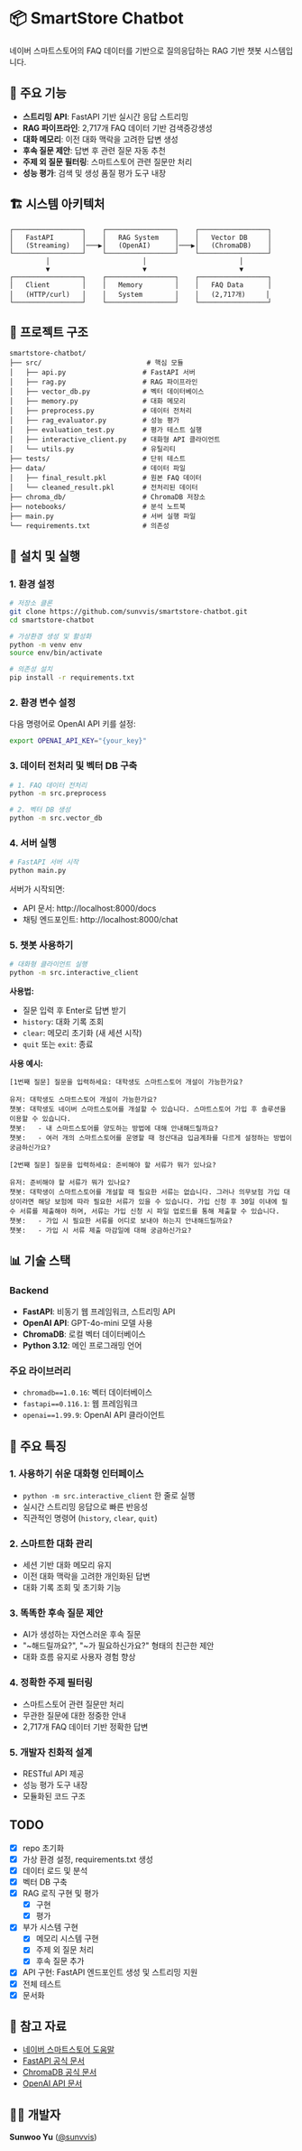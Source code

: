 # 📦 SmartStore Chatbot

네이버 스마트스토어의 FAQ 데이터를 기반으로 질의응답하는 RAG 기반 챗봇 시스템입니다.

## 🚀 주요 기능

- **스트리밍 API**: FastAPI 기반 실시간 응답 스트리밍
- **RAG 파이프라인**: 2,717개 FAQ 데이터 기반 검색증강생성
- **대화 메모리**: 이전 대화 맥락을 고려한 답변 생성
- **후속 질문 제안**: 답변 후 관련 질문 자동 추천
- **주제 외 질문 필터링**: 스마트스토어 관련 질문만 처리
- **성능 평가**: 검색 및 생성 품질 평가 도구 내장

## 🏗️ 시스템 아키텍처

```
┌─────────────────┐    ┌─────────────────┐    ┌─────────────────┐
│   FastAPI       │    │   RAG System    │    │   Vector DB     │
│   (Streaming)   │───▶│   (OpenAI)      │───▶│   (ChromaDB)    │
└─────────────────┘    └─────────────────┘    └─────────────────┘
         │                       │                       │
         ▼                       ▼                       ▼
┌─────────────────┐    ┌─────────────────┐    ┌─────────────────┐
│   Client        │    │   Memory        │    │   FAQ Data      │
│   (HTTP/curl)   │    │   System        │    │   (2,717개)     │
└─────────────────┘    └─────────────────┘    └─────────────────┘
```

## 📂 프로젝트 구조

```
smartstore-chatbot/
├── src/                          # 핵심 모듈
│   ├── api.py                   # FastAPI 서버
│   ├── rag.py                   # RAG 파이프라인
│   ├── vector_db.py             # 벡터 데이터베이스
│   ├── memory.py                # 대화 메모리
│   ├── preprocess.py            # 데이터 전처리
│   ├── rag_evaluator.py         # 성능 평가
│   ├── evaluation_test.py       # 평가 테스트 실행
│   ├── interactive_client.py    # 대화형 API 클라이언트
│   └── utils.py                 # 유틸리티
├── tests/                       # 단위 테스트
├── data/                        # 데이터 파일
│   ├── final_result.pkl         # 원본 FAQ 데이터
│   └── cleaned_result.pkl       # 전처리된 데이터
├── chroma_db/                   # ChromaDB 저장소
├── notebooks/                   # 분석 노트북
├── main.py                      # 서버 실행 파일
└── requirements.txt             # 의존성
```

## 🔧 설치 및 실행

### 1. 환경 설정

```bash
# 저장소 클론
git clone https://github.com/sunvvis/smartstore-chatbot.git
cd smartstore-chatbot

# 가상환경 생성 및 활성화
python -m venv env
source env/bin/activate

# 의존성 설치
pip install -r requirements.txt
```

### 2. 환경 변수 설정

다음 명령어로 OpenAI API 키를 설정:

```bash
export OPENAI_API_KEY="{your_key}"
```

### 3. 데이터 전처리 및 벡터 DB 구축

```bash
# 1. FAQ 데이터 전처리
python -m src.preprocess

# 2. 벡터 DB 생성
python -m src.vector_db
```

### 4. 서버 실행

```bash
# FastAPI 서버 시작
python main.py
```

서버가 시작되면:
- API 문서: http://localhost:8000/docs
- 채팅 엔드포인트: http://localhost:8000/chat

### 5. 챗봇 사용하기

```bash
# 대화형 클라이언트 실행
python -m src.interactive_client
```

**사용법:**
- 질문 입력 후 Enter로 답변 받기
- `history`: 대화 기록 조회
- `clear`: 메모리 초기화 (새 세션 시작)
- `quit` 또는 `exit`: 종료

**사용 예시:**
```
[1번째 질문] 질문을 입력하세요: 대학생도 스마트스토어 개설이 가능한가요?

유저: 대학생도 스마트스토어 개설이 가능한가요?
챗봇: 대학생도 네이버 스마트스토어를 개설할 수 있습니다. 스마트스토어 가입 후 솔루션을 이용할 수 있습니다.
챗봇:   - 내 스마트스토어를 양도하는 방법에 대해 안내해드릴까요?
챗봇:   - 여러 개의 스마트스토어를 운영할 때 정산대금 입금계좌를 다르게 설정하는 방법이 궁금하신가요?

[2번째 질문] 질문을 입력하세요: 준비해야 할 서류가 뭐가 있나요?

유저: 준비해야 할 서류가 뭐가 있나요?
챗봇: 대학생이 스마트스토어를 개설할 때 필요한 서류는 없습니다. 그러나 의무보험 가입 대상이라면 해당 보험에 따라 필요한 서류가 있을 수 있습니다. 가입 신청 후 30일 이내에 필수 서류를 제출해야 하며, 서류는 가입 신청 시 파일 업로드를 통해 제출할 수 있습니다.
챗봇:   - 가입 시 필요한 서류를 어디로 보내야 하는지 안내해드릴까요?
챗봇:   - 가입 시 서류 제출 마감일에 대해 궁금하신가요?
```

## 📊 기술 스택

### Backend
- **FastAPI**: 비동기 웹 프레임워크, 스트리밍 API
- **OpenAI API**: GPT-4o-mini 모델 사용
- **ChromaDB**: 로컬 벡터 데이터베이스
- **Python 3.12**: 메인 프로그래밍 언어

### 주요 라이브러리
- `chromadb==1.0.16`: 벡터 데이터베이스
- `fastapi==0.116.1`: 웹 프레임워크
- `openai==1.99.9`: OpenAI API 클라이언트

## 🎯 주요 특징

### 1. 사용하기 쉬운 대화형 인터페이스
- `python -m src.interactive_client` 한 줄로 실행
- 실시간 스트리밍 응답으로 빠른 반응성
- 직관적인 명령어 (`history`, `clear`, `quit`)

### 2. 스마트한 대화 관리
- 세션 기반 대화 메모리 유지
- 이전 대화 맥락을 고려한 개인화된 답변
- 대화 기록 조회 및 초기화 기능

### 3. 똑똑한 후속 질문 제안
- AI가 생성하는 자연스러운 후속 질문
- "~해드릴까요?", "~가 필요하신가요?" 형태의 친근한 제안
- 대화 흐름 유지로 사용자 경험 향상

### 4. 정확한 주제 필터링
- 스마트스토어 관련 질문만 처리
- 무관한 질문에 대한 정중한 안내
- 2,717개 FAQ 데이터 기반 정확한 답변

### 5. 개발자 친화적 설계
- RESTful API 제공
- 성능 평가 도구 내장
- 모듈화된 코드 구조

## TODO

- [x] repo 초기화
- [x] 가상 환경 설정, requirements.txt 생성
- [x] 데이터 로드 및 분석
- [x] 벡터 DB 구축
- [x] RAG 로직 구현 및 평가
    - [x] 구현
    - [x] 평가
- [x] 부가 시스템 구현
    - [x] 메모리 시스템 구현
    - [x] 주제 외 질문 처리
    - [x] 후속 질문 추가
- [x] API 구현: FastAPI 엔드포인트 생성 및 스트리밍 지원
- [x] 전체 테스트
- [x] 문서화

## 🔗 참고 자료

- [네이버 스마트스토어 도움말](https://help.sell.smartstore.naver.com/index.help)
- [FastAPI 공식 문서](https://fastapi.tiangolo.com/)
- [ChromaDB 공식 문서](https://docs.trychroma.com/)
- [OpenAI API 문서](https://platform.openai.com/docs)

## 👨‍💻 개발자

**Sunwoo Yu** ([@sunvvis](https://github.com/sunvvis))
